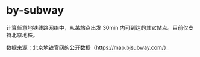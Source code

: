 # by-subway

计算任意地铁线路网络中，从某站点出发 30min 内可到达的其它站点。目前仅支持北京地铁。

数据来源：北京地铁官网的公开数据（https://map.bjsubway.com/）
